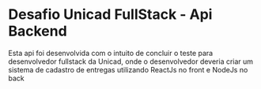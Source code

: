 # Desafio Unicad FullStack - Api Backend

Esta api foi desenvolvida com o intuito de concluir o teste para desenvolvedor fullstack da Unicad, onde o desenvolvedor deveria criar um sistema de cadastro de entregas utilizando ReactJs no front e NodeJs no back
